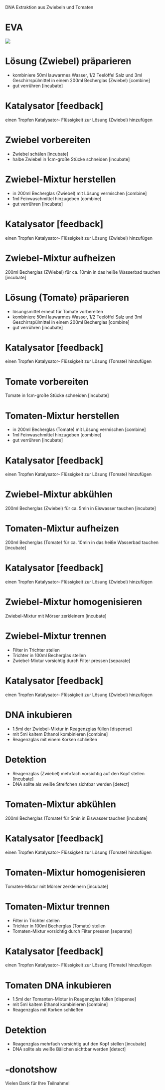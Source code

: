 DNA Extraktion aus Zwiebeln und Tomaten

# EVA

![](pos1.jpg)

# Lösung (Zwiebel) präparieren

 - kombiniere 50ml lauwarmes Wasser, 1/2 Teelöffel Salz und 3ml Geschirrspülmittel in einem 200ml Becherglas (Zwiebel) [combine]
 - gut verrühren [incubate]

# Katalysator [feedback]

 einen Tropfen Katalysator- Flüssigkeit zur Lösung (Zwiebel) hinzufügen

# Zwiebel vorbereiten

 - Zwiebel schälen [incubate]
 - halbe Zwiebel in 1cm-große Stücke schneiden [incubate]

# Zwiebel-Mixtur herstellen

 - in 200ml Becherglas (Zwiebel) mit Lösung vermischen [combine]
 - 1ml Feinwaschmittel hinzugeben [combine]
 - gut verrühren [incubate]

# Katalysator [feedback]

 einen Tropfen Katalysator- Flüssigkeit zur Lösung (Zwiebel) hinzufügen

# Zwiebel-Mixtur aufheizen

 200ml Becherglas (ZWiebel) für ca. 10min in das heiße Wasserbad tauchen [incubate]

# Lösung (Tomate) präparieren

 - lösungsmittel erneut für Tomate vorbereiten
 - kombiniere 50ml lauwarmes Wasser, 1/2 Teelöffel Salz und 3ml Geschirrspülmittel in einem 200ml Becherglas [combine]
 - gut verrühren [incubate]

# Katalysator [feedback]

 einen Tropfen Katalysator- Flüssigkeit zur Lösung (Tomate) hinzufügen

# Tomate vorbereiten

 Tomate in 1cm-große Stücke schneiden [incubate]

# Tomaten-Mixtur herstellen

 - in 200ml Becherglas (Tomate) mit Lösung vermischen [combine]
 - 1ml Feinwaschmittel hinzugeben [combine]
 - gut verrühren [incubate]

# Katalysator [feedback]

 einen Tropfen Katalysator- Flüssigkeit zur Lösung (Tomate) hinzufügen

# Zwiebel-Mixtur abkühlen

 200ml Becherglas (Zwiebel) für ca. 5min in Eiswasser tauchen [incubate]

# Tomaten-Mixtur aufheizen

 200ml Becherglas (Tomate) für ca. 10min in das heiße Wasserbad tauchen [incubate]

# Katalysator [feedback]

 einen Tropfen Katalysator- Flüssigkeit zur Lösung (Zwiebel) hinzufügen

# Zwiebel-Mixtur homogenisieren

 Zwiebel-Mixtur mit Mörser zerkleinern [incubate]

# Zwiebel-Mixtur trennen

 - Filter in Trichter stellen
 - Trichter in 100ml Becherglas stellen
 - Zwiebel-Mixtur vorsichtig durch Filter pressen [separate]

# Katalysator [feedback]

 einen Tropfen Katalysator- Flüssigkeit zur Lösung (Zwiebel) hinzufügen

# DNA inkubieren

 - 1.5ml der Zwiebel-Mixtur in Reagenzglas füllen [dispense]
 - mit 5ml kaltem Ethanol kombinieren [combine]
 - Reagenzglas mit einem Korken schließen

# Detektion
 
 - Reagenzglas (Zwiebel) mehrfach vorsichtig auf den Kopf stellen [incubate]
 - DNA sollte als weiße Streifchen sichtbar werden [detect]

# Tomaten-Mixtur abkühlen

 200ml Becherglas (Tomate) für 5min in Eiswasser tauchen [incubate]

# Katalysator [feedback]

 einen Tropfen Katalysator- Flüssigkeit zur Lösung (Tomate) hinzufügen

# Tomaten-Mixtur homogenisieren

 Tomaten-Mixtur mit Mörser zerkleinern [incubate]

# Tomaten-Mixtur trennen

 - Filter in Trichter stellen
 - Trichter in 100ml Becherglas (Tomate) stellen
 - Tomaten-Mixtur vorsichtig durch Filter pressen [separate]

# Katalysator [feedback]

 einen Tropfen Katalysator- Flüssigkeit zur Lösung (Tomate) hinzufügen

# Tomaten DNA inkubieren

 - 1.5ml der Tomanten-Mixtur in Reagenzglas füllen [dispense]
 - mit 5ml kaltem Ethanol kombinieren [combine]
 - Reagenzglas mit Korken schließen

# Detektion
 
 - Reagenzglas mehrfach vorsichtig auf den Kopf stellen [incubate]
 - DNA sollte als weiße Bällchen sichtbar werden [detect]

# -donotshow

 Vielen Dank für Ihre Teilnahme!
